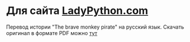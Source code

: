 Для сайта [LadyPython.com](http://LadyPython.com)
============
Перевод истории "The brave monkey pirate" на русский язык.
Скачать оригинал в формате PDF можно [тут](http://bluebison.net/books/monkey-pirate/the-brave-monkey-pirate.pdf)
